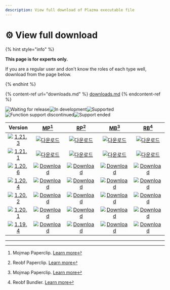 ```yaml
---
description: View full download of Plazma executable file
---
```


# ⚙️ View full download

{% hint style="info" %}

**This page is for experts only.**

If you are a regular user and don't know the roles of each type well,
download from the page below.

{% endhint %}

{% content-ref url="downloads.md" %}
[downloads.md](downloads.md)
{% endcontent-ref %}

[wtr]: https://badge.plazmamc.org/0/Waiting%20for%20release

![Waiting for release][wtr]![In development](https://badge.plazmamc.org/1/In%20development)![Supported](https://badge.plazmamc.org/2/Supported)![Function support discontinued](https://badge.plazmamc.org/6/Function%20support%20discontinued)![Support ended](https://badge.plazmamc.org/4/Support%20ended)

|                                      Version                                      |                              [MP](#user-content-fn-1)[^1]                              |                              [RP](#user-content-fn-2)[^2]                              |                              [MB](#user-content-fn-3)[^3]                              |                              [RB](#user-content-fn-4)[^4]                              |
| :-------------------------------------------------------------------------------: | :------------------------------------------------------------------------------------: | :------------------------------------------------------------------------------------: | :------------------------------------------------------------------------------------: | :------------------------------------------------------------------------------------: |
| [![1.21.3](https://badge.plazmamc.org/1/1.21.3)](https://git.plazmamc.org/1.21.3) |     [![다운로드](https://badge.plazmamc.org/1/다운로드)](https://dl.plazmamc.org/1.21.3/0)     |     [![다운로드](https://badge.plazmamc.org/1/다운로드)](https://dl.plazmamc.org/1.21.3/1)     |     [![다운로드](https://badge.plazmamc.org/1/다운로드)](https://dl.plazmamc.org/1.21.3/2)     |     [![다운로드](https://badge.plazmamc.org/1/다운로드)](https://dl.plazmamc.org/1.21.3/3)     |
| [![1.21.1](https://badge.plazmamc.org/6/1.21.1)](https://git.plazmamc.org/1.21.1) |     [![다운로드](https://badge.plazmamc.org/1/다운로드)](https://dl.plazmamc.org/1.21.1/0)     |     [![다운로드](https://badge.plazmamc.org/1/다운로드)](https://dl.plazmamc.org/1.21.1/1)     |     [![다운로드](https://badge.plazmamc.org/1/다운로드)](https://dl.plazmamc.org/1.21.1/2)     |     [![다운로드](https://badge.plazmamc.org/1/다운로드)](https://dl.plazmamc.org/1.21.1/3)     |
| [![1.20.6](https://badge.plazmamc.org/2/1.20.6)](https://git.plazmamc.org/1.20.6) | [![Download](https://badge.plazmamc.org/1/Download)](https://dl.plazmamc.org/1.20.6/0) | [![Download](https://badge.plazmamc.org/1/Download)](https://dl.plazmamc.org/1.20.6/1) | [![Download](https://badge.plazmamc.org/1/Download)](https://dl.plazmamc.org/1.20.6/2) | [![Download](https://badge.plazmamc.org/1/Download)](https://dl.plazmamc.org/1.20.6/3) |
| [![1.20.4](https://badge.plazmamc.org/6/1.20.4)](https://git.plazmamc.org/1.20.4) | [![Download](https://badge.plazmamc.org/1/Download)](https://dl.plazmamc.org/1.20.4/0) | [![Download](https://badge.plazmamc.org/1/Download)](https://dl.plazmamc.org/1.20.4/1) | [![Download](https://badge.plazmamc.org/1/Download)](https://dl.plazmamc.org/1.20.4/2) | [![Download](https://badge.plazmamc.org/1/Download)](https://dl.plazmamc.org/1.20.4/3) |
| [![1.20.2](https://badge.plazmamc.org/4/1.20.2)](https://git.plazmamc.org/1.20.2) | [![Download](https://badge.plazmamc.org/1/Download)](https://dl.plazmamc.org/1.20.2/0) | [![Download](https://badge.plazmamc.org/1/Download)](https://dl.plazmamc.org/1.20.2/1) | [![Download](https://badge.plazmamc.org/1/Download)](https://dl.plazmamc.org/1.20.2/2) | [![Download](https://badge.plazmamc.org/1/Download)](https://dl.plazmamc.org/1.20.2/3) |
| [![1.20.1](https://badge.plazmamc.org/4/1.20.1)](https://git.plazmamc.org/1.20.1) | [![Download](https://badge.plazmamc.org/1/Download)](https://dl.plazmamc.org/1.20.1/0) | [![Download](https://badge.plazmamc.org/1/Download)](https://dl.plazmamc.org/1.20.1/1) | [![Download](https://badge.plazmamc.org/1/Download)](https://dl.plazmamc.org/1.20.1/2) | [![Download](https://badge.plazmamc.org/1/Download)](https://dl.plazmamc.org/1.20.1/3) |
| [![1.19.4](https://badge.plazmamc.org/4/1.19.4)](https://git.plazmamc.org/1.19.4) | [![Download](https://badge.plazmamc.org/1/Download)](https://dl.plazmamc.org/1.19.4/0) | [![Download](https://badge.plazmamc.org/1/Download)](https://dl.plazmamc.org/1.19.4/1) | [![Download](https://badge.plazmamc.org/1/Download)](https://dl.plazmamc.org/1.19.4/2) | [![Download](https://badge.plazmamc.org/1/Download)](https://dl.plazmamc.org/1.19.4/3) |

***

[^1]: Mojmap Paperclip. [Learn more](../administration/getting-started#id-2)

[^2]: Reobf Paperclip. [Learn more](../administration/getting-started#id-2)

[^3]: Mojmap Paperclip. [Learn more](../administration/getting-started#id-2)

[^4]: Reobf Bundler. [Learn more](../administration/getting-started#id-2)
